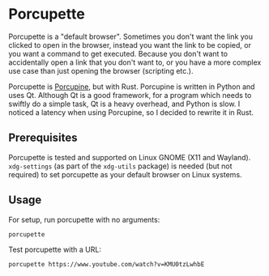 # Porcupette

Porcupette is a "default browser". Sometimes you don't want the link you clicked to open in the browser, instead you want the link to be copied, or you want a command to get executed. Because you don't want to accidentally open a link that you don't want to, or you have a more complex use case than just opening the browser (scripting etc.).

Porcupette is [Porcupine](https://github.com/micahflee/porcupine), but with Rust. Porcupine is written in Python and uses Qt. Although Qt is a good framework, for a program which needs to swiftly do a simple task, Qt is a heavy overhead, and Python is slow. I noticed a latency when using Porcupine, so I decided to rewrite it in Rust.

## Prerequisites

Porcupette is tested and supported on Linux GNOME (X11 and Wayland). `xdg-settings` (as part of the `xdg-utils` package) is needed (but not required) to set porcupette as your default browser on Linux systems.

## Usage

For setup, run porcupette with no arguments:

```
porcupette
```

Test porcupette with a URL:

```
porcupette https://www.youtube.com/watch?v=KMU0tzLwhbE
```
